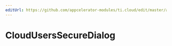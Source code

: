 ```yaml
---
editUrl: https://github.com/appcelerator-modules/ti.cloud/edit/master/apidoc/Users/Users.yml
---
```

# CloudUsersSecureDialog

<TypeHeader/>

<ApiDocs/>
